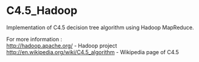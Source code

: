 # C4.5_Hadoop

Implementation of C4.5 decision tree algorithm using Hadoop MapReduce.


For more information :  
http://hadoop.apache.org/ - Hadoop project  
http://en.wikipedia.org/wiki/C4.5_algorithm - Wikipedia page of C4.5

